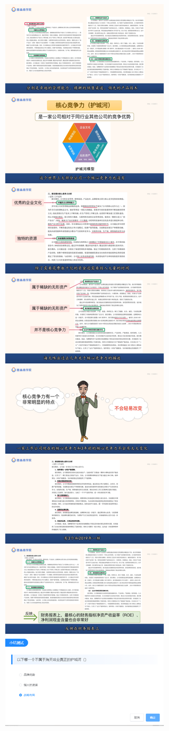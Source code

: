 ![](20201025-%20(1).png)
![](20201025-%20(2).png)
![](20201025-%20(3).png)
![](20201025-%20(4).png)
![](20201025-%20(5).png)
![](20201025-%20(6).png)
![](20201025-%20(7).png)
![](20201025-%20(8).png)